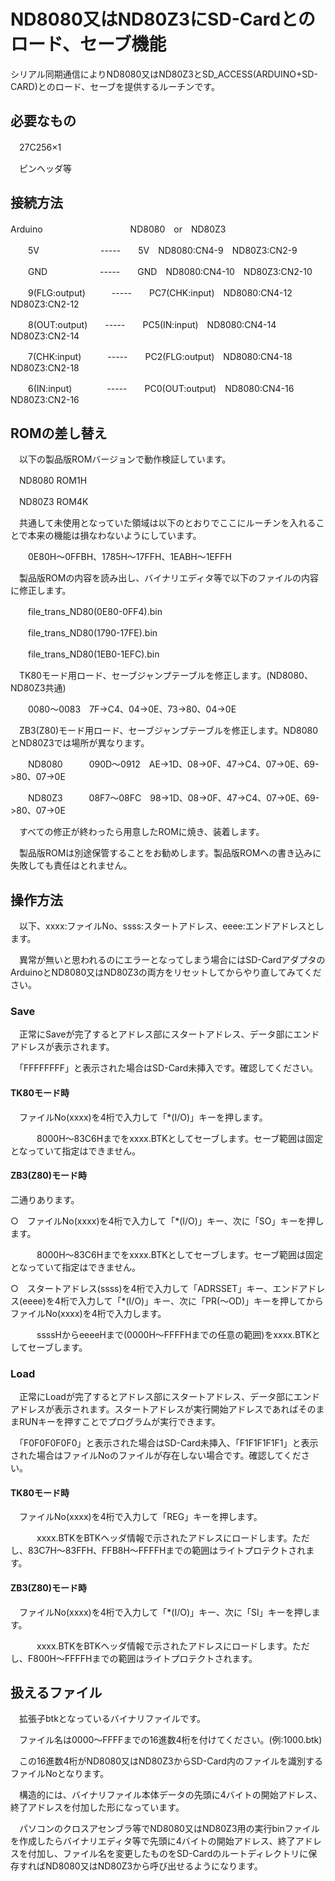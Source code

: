 # ND8080又はND80Z3にSD-Cardとのロード、セーブ機能

シリアル同期通信によりND8080又はND80Z3とSD_ACCESS(ARDUINO+SD-CARD)とのロード、セーブを提供するルーチンです。


## 必要なもの
　27C256×1

　ピンヘッダ等

## 接続方法
Arduino　　　　　　　　　　ND8080　or　ND80Z3

　　5V　　　　　　　-----　　5V　ND8080:CN4-9　ND80Z3:CN2-9
   
　　GND　　　　　　-----　　GND　ND8080:CN4-10　ND80Z3:CN2-10
   
　　9(FLG:output)　　　-----　　PC7(CHK:input)　ND8080:CN4-12　ND80Z3:CN2-12

　　8(OUT:output)　　-----　　PC5(IN:input)　ND8080:CN4-14　ND80Z3:CN2-14

　　7(CHK:input)　　　-----　　PC2(FLG:output)　ND8080:CN4-18　ND80Z3:CN2-18

　　6(IN:input)　　　　-----　　PC0(OUT:output)　ND8080:CN4-16　ND80Z3:CN2-16

## ROMの差し替え
　以下の製品版ROMバージョンで動作検証しています。

　ND8080 ROM1H

　ND80Z3 ROM4K

　共通して未使用となっていた領域は以下のとおりでここにルーチンを入れることで本来の機能は損なわないようにしています。

　　0E80H～0FFBH、1785H～17FFH、1EABH～1EFFH

　製品版ROMの内容を読み出し、バイナリエディタ等で以下のファイルの内容に修正します。

　　file_trans_ND80(0E80-0FF4).bin

　　file_trans_ND80(1790-17FE).bin

　　file_trans_ND80(1EB0-1EFC).bin

　TK80モード用ロード、セーブジャンプテーブルを修正します。(ND8080、ND80Z3共通)

　　0080～0083　7F->C4、04->0E、73->80、04->0E

　ZB3(Z80)モード用ロード、セーブジャンプテーブルを修正します。ND8080とND80Z3では場所が異なります。

　　ND8080　　　090D～0912　AE->1D、08->0F、47->C4、07->0E、69->80、07->0E

　　ND80Z3　　　08F7～08FC　98->1D、08->0F、47->C4、07->0E、69->80、07->0E

　すべての修正が終わったら用意したROMに焼き、装着します。

　製品版ROMは別途保管することをお勧めします。製品版ROMへの書き込みに失敗しても責任はとれません。

## 操作方法
　以下、xxxx:ファイルNo、ssss:スタートアドレス、eeee:エンドアドレスとします。

　異常が無いと思われるのにエラーとなってしまう場合にはSD-CardアダプタのArduinoとND8080又はND80Z3の両方をリセットしてからやり直してみてください。

### Save
　正常にSaveが完了するとアドレス部にスタートアドレス、データ部にエンドアドレスが表示されます。

　「FFFFFFFF」と表示された場合はSD-Card未挿入です。確認してください。

#### TK80モード時
　ファイルNo(xxxx)を4桁で入力して「*(I/O)」キーを押します。

　　　8000H～83C6Hまでをxxxx.BTKとしてセーブします。セーブ範囲は固定となっていて指定はできません。

#### ZB3(Z80)モード時
二通りあります。

○　ファイルNo(xxxx)を4桁で入力して「*(I/O)」キー、次に「SO」キーを押します。

　　　8000H～83C6Hまでをxxxx.BTKとしてセーブします。セーブ範囲は固定となっていて指定はできません。

○　スタートアドレス(ssss)を4桁で入力して「ADRSSET」キー、エンドアドレス(eeee)を4桁で入力して「*(I/O)」キー、次に「PR(～OD)」キーを押してからファイルNo(xxxx)を4桁で入力します。

　　　ssssHからeeeeHまで(0000H～FFFFHまでの任意の範囲)をxxxx.BTKとしてセーブします。
### Load
　正常にLoadが完了するとアドレス部にスタートアドレス、データ部にエンドアドレスが表示されます。スタートアドレスが実行開始アドレスであればそのままRUNキーを押すことでプログラムが実行できます。

　「F0F0F0F0F0」と表示された場合はSD-Card未挿入、「F1F1F1F1F1」と表示された場合はファイルNoのファイルが存在しない場合です。確認してください。

#### TK80モード時

　ファイルNo(xxxx)を4桁で入力して「REG」キーを押します。

　　　xxxx.BTKをBTKヘッダ情報で示されたアドレスにロードします。ただし、83C7H～83FFH、FFB8H～FFFFHまでの範囲はライトプロテクトされます。

#### ZB3(Z80)モード時

　ファイルNo(xxxx)を4桁で入力して「*(I/O)」キー、次に「SI」キーを押します。

　　　xxxx.BTKをBTKヘッダ情報で示されたアドレスにロードします。ただし、F800H～FFFFHまでの範囲はライトプロテクトされます。

## 扱えるファイル
　拡張子btkとなっているバイナリファイルです。

　ファイル名は0000～FFFFまでの16進数4桁を付けてください。(例:1000.btk)

　この16進数4桁がND8080又はND80Z3からSD-Card内のファイルを識別するファイルNoとなります。

　構造的には、バイナリファイル本体データの先頭に4バイトの開始アドレス、終了アドレスを付加した形になっています。

　パソコンのクロスアセンブラ等でND8080又はND80Z3用の実行binファイルを作成したらバイナリエディタ等で先頭に4バイトの開始アドレス、終了アドレスを付加し、ファイル名を変更したものをSD-Cardのルートディレクトリに保存すればND8080又はND80Z3から呼び出せるようになります。
